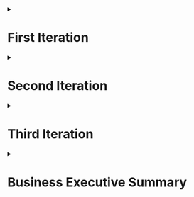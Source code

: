 <details>
<summary><h1>First Iteration</h1></summary>

Customers scan their e-waste on the TechTidy website to locate the nearest e-waste center for drop-off. Upon verification of the product by the facility, customers receive rewards based on the valuable metals within, redeemable on our site. Additionally, our site features a catalog of both refurbished and new electronic products sourced from retailers.

![Sample Image](https://github.com/Pooja-manyam/LSM/blob/main/Screenshot%202024-03-27%20122030.png)

</details>

<details>
<summary><h1>Second Iteration</h1></summary>

Customers utilize the TechTidy website to scan their e-waste, discovering the nearest e-waste center for convenient drop-off. After the e-waste facility verifies the product, customers receive rewards based on the valuable metals contained within, which are redeemable at partnered electronic retailers. These collaborative electronic retailers constitute a crucial segment of our profit model, enhancing the sustainability of our operations.

![Sample Image](https://github.com/Pooja-manyam/LSM/blob/main/Screenshot%202024-03-27%20123128.png)

</details>

<details>
<summary><h1>Third Iteration</h1></summary>

Recognizing the potential for greater financial profitability, we've expanded our focus beyond B2C to include a B2B segment. In this new approach, we accept electronic waste from various businesses and return them to e-waste recyclers at a profitable price point. Refurbishable products are then allocated to NGOs for impactful initiatives, attributed to the donating tech companies, thereby enhancing both their reputation and ours. This strategic shift not only generates revenue but also fosters positive social impact and industry recognition.

![Sample Image](https://github.com/Pooja-manyam/LSM/blob/main/Screenshot%202024-03-27%20125307.png)


</details>

<details>
<summary><h1>Business Executive Summary</h1></summary>

TechTidy is a platform revolutionizing the management of e-waste by integrating both B2C and B2B segments for enhanced profitability and societal impact. Our platform enables customers to conveniently locate and drop off their e-waste at nearby centers, where verification leads to rewards based on valuable metals, redeemable at partnered electronic retailers. Expanding beyond B2C, we have identified a lucrative opportunity in the B2B sector, whereby businesses can dispose of their e-waste through us, generating revenue by returning it to recyclers while also facilitating donations of refurbishable products to NGOs, boosting the social standing of both the contributing companies and TechTidy. This comprehensive approach not only secures financial gains but also fosters environmental sustainability and community goodwill.
</details>

